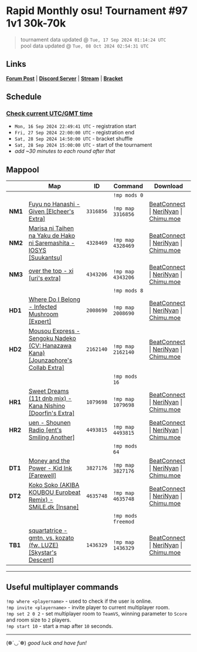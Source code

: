 # Rapid Monthly osu! Tournament #97 1v1 30k-70k

> tournament data updated @ `Tue, 17 Sep 2024 01:14:24 UTC`  
> pool data updated @ `Tue, 08 Oct 2024 02:54:31 UTC`

## Links

[**Forum Post**](https://osu.ppy.sh/community/forums/topics/1978583) | [**Discord Server**](https://discord.gg/9sKe7nF) | [**Stream**](https://www.twitch.tv/rapid_tournaments) | [**Bracket**](https://challonge.com/rmosutourney97)

## Schedule

### [**Check current UTC/GMT time**](https://www.utctime.net)

- `Mon, 16 Sep 2024 22:49:41 UTC` - registration start
- `Fri, 27 Sep 2024 22:00:00 UTC` - registration end
- `Sat, 28 Sep 2024 14:50:00 UTC` - bracket shuffle
- `Sat, 28 Sep 2024 15:00:00 UTC` - start of the tournament
- _add ~30 minutes to each round after that_


## Mappool

| | Map | ID | Command | Download |
| --- | --- | --- | ------- | -------- |
| | | | `!mp mods 0` |
| **NM1** | [Fuyu no Hanashi - Given [Elcheer&#39;s Extra]](https://osu.ppy.sh/beatmapset/1401056) | `3316856` | `!mp map 3316856` | [BeatConnect](https://beatconnect.io/b/1401056) \| [NeriNyan](https://api.nerinyan.moe/d/1401056) \| [Chimu.moe](https://api.chimu.moe/v1/download/1401056) |
| **NM2** | [Marisa ni Taihen na Yaku de Hako ni Saremashita - IOSYS [Suukantsu]](https://osu.ppy.sh/beatmapset/2068755) | `4328469` | `!mp map 4328469` | [BeatConnect](https://beatconnect.io/b/2068755) \| [NeriNyan](https://api.nerinyan.moe/d/2068755) \| [Chimu.moe](https://api.chimu.moe/v1/download/2068755) |
| **NM3** | [over the top - xi [uri&#39;s extra]](https://osu.ppy.sh/beatmapset/2072719) | `4343206` | `!mp map 4343206` | [BeatConnect](https://beatconnect.io/b/2072719) \| [NeriNyan](https://api.nerinyan.moe/d/2072719) \| [Chimu.moe](https://api.chimu.moe/v1/download/2072719) |
| | | | `!mp mods 8` |
| **HD1** | [Where Do I Belong - Infected Mushroom [Expert]](https://osu.ppy.sh/beatmapset/959439) | `2008690` | `!mp map 2008690` | [BeatConnect](https://beatconnect.io/b/959439) \| [NeriNyan](https://api.nerinyan.moe/d/959439) \| [Chimu.moe](https://api.chimu.moe/v1/download/959439) |
| **HD2** | [Mousou Express - Sengoku Nadeko (CV: Hanazawa Kana) [Jounzaphore&#39;s Collab Extra]](https://osu.ppy.sh/beatmapset/1034108) | `2162140` | `!mp map 2162140` | [BeatConnect](https://beatconnect.io/b/1034108) \| [NeriNyan](https://api.nerinyan.moe/d/1034108) \| [Chimu.moe](https://api.chimu.moe/v1/download/1034108) |
| | | | `!mp mods 16` |
| **HR1** | [Sweet Dreams (11t dnb mix) - Kana Nishino [Doorfin&#39;s Extra]](https://osu.ppy.sh/beatmapset/499488) | `1079698` | `!mp map 1079698` | [BeatConnect](https://beatconnect.io/b/499488) \| [NeriNyan](https://api.nerinyan.moe/d/499488) \| [Chimu.moe](https://api.chimu.moe/v1/download/499488) |
| **HR2** | [uen - Shounen Radio [ent&#39;s Smiling Another]](https://osu.ppy.sh/beatmapset/2110774) | `4493815` | `!mp map 4493815` | [BeatConnect](https://beatconnect.io/b/2110774) \| [NeriNyan](https://api.nerinyan.moe/d/2110774) \| [Chimu.moe](https://api.chimu.moe/v1/download/2110774) |
| | | | `!mp mods 64` |
| **DT1** | [Money and the Power - Kid Ink [Farewell]](https://osu.ppy.sh/beatmapset/1861425) | `3827176` | `!mp map 3827176` | [BeatConnect](https://beatconnect.io/b/1861425) \| [NeriNyan](https://api.nerinyan.moe/d/1861425) \| [Chimu.moe](https://api.chimu.moe/v1/download/1861425) |
| **DT2** | [Koko Soko (AKIBA KOUBOU Eurobeat Remix) - SMiLE.dk [Insane]](https://osu.ppy.sh/beatmapset/2191580) | `4635748` | `!mp map 4635748` | [BeatConnect](https://beatconnect.io/b/2191580) \| [NeriNyan](https://api.nerinyan.moe/d/2191580) \| [Chimu.moe](https://api.chimu.moe/v1/download/2191580) |
| | | | `!mp mods freemod` |
| **TB1** | [squartatrice - gmtn. vs. kozato (fw. LUZE) [Skystar&#39;s Descent]](https://osu.ppy.sh/beatmapset/679272) | `1436329` | `!mp map 1436329` | [BeatConnect](https://beatconnect.io/b/679272) \| [NeriNyan](https://api.nerinyan.moe/d/679272) \| [Chimu.moe](https://api.chimu.moe/v1/download/679272) |

---


## Useful multiplayer commands

`!mp where <playername>` - used to check if the user is online.  
`!mp invite <playername>` - invite player to current multiplayer room.  
`!mp set 2 0 2` - set multiplayer room to `TeamVS`, winning parameter to `Score` and room size to `2` players.  
`!mp start 10` - start a map after `10` seconds.

---

(❁´◡`❁) _good luck and have fun!_
